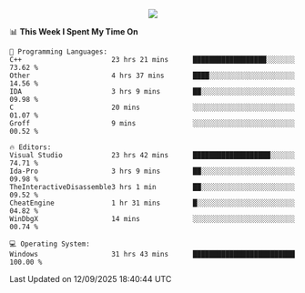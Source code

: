 <p align="center">
  <img src="https://readme-typing-svg.herokuapp.com?font=Cascadia+Code&weight=600&size=20&duration=5000&pause=1000&color=FFFFFF&center=true&vCenter=true&width=500&lines=IF+I'M+NOT+WORKING+-+IT+MEANS+I'M+DEAD+💀" />
</p>

<!--START_SECTION:waka-->
📊 **This Week I Spent My Time On** 

```text
💬 Programming Languages: 
C++                      23 hrs 21 mins      ██████████████████░░░░░░░   73.62 % 
Other                    4 hrs 37 mins       ████░░░░░░░░░░░░░░░░░░░░░   14.56 % 
IDA                      3 hrs 9 mins        ██░░░░░░░░░░░░░░░░░░░░░░░   09.98 % 
C                        20 mins             ░░░░░░░░░░░░░░░░░░░░░░░░░   01.07 % 
Groff                    9 mins              ░░░░░░░░░░░░░░░░░░░░░░░░░   00.52 % 

🔥 Editors: 
Visual Studio            23 hrs 42 mins      ███████████████████░░░░░░   74.71 % 
Ida-Pro                  3 hrs 9 mins        ██░░░░░░░░░░░░░░░░░░░░░░░   09.98 % 
TheInteractiveDisassemble3 hrs 1 min         ██░░░░░░░░░░░░░░░░░░░░░░░   09.52 % 
CheatEngine              1 hr 31 mins        █░░░░░░░░░░░░░░░░░░░░░░░░   04.82 % 
WinDbgX                  14 mins             ░░░░░░░░░░░░░░░░░░░░░░░░░   00.74 % 

💻 Operating System: 
Windows                  31 hrs 43 mins      █████████████████████████   100.00 % 
```


 Last Updated on 12/09/2025 18:40:44 UTC
<!--END_SECTION:waka-->
